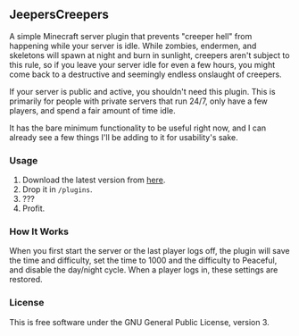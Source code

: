 ## JeepersCreepers
A simple Minecraft server plugin that prevents "creeper hell" from happening
while your server is idle. While zombies, endermen, and skeletons will spawn
at night and burn in sunlight, creepers aren't subject to this rule, so if you
leave your server idle for even a few hours, you might come back to a
destructive and seemingly endless onslaught of creepers.

If your server is public and active, you shouldn't need this plugin. This is
primarily for people with private servers that run 24/7, only have a few
players, and spend a fair amount of time idle.

It has the bare minimum functionality to be useful right now, and I can already
see a few things I'll be adding to it for usability's sake.

### Usage
1. Download the latest version from
[here](https://github.com/sildein/JeepersCreepers/releases/latest).
2. Drop it in `/plugins`.
3. ???
4. Profit.

### How It Works
When you first start the server or the last player logs off, the plugin will
save the time and difficulty, set the time to 1000 and the difficulty to
Peaceful, and disable the day/night cycle. When a player logs in, these
settings are restored.

### License
This is free software under the GNU General Public License, version 3.
